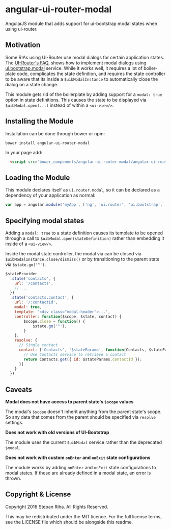 angular-ui-router-modal
=========================

AngularJS module that adds support for ui-bootstrap modal states when using ui-router.

Motivation
----------

Some RIAs using UI-Router use modal dialogs for certain application states.
The [UI-Router's FAQ](https://github.com/angular-ui/ui-router/wiki/Frequently-Asked-Questions#how-to-open-a-dialogmodal-at-a-certain-state),
shows how to implement modal dialogs using [ui.bootstrap.modal](http://angular-ui.github.io/bootstrap/#/modal) service.
While it works well,  it requires a lot of boiler-plate code, complicates the state definition, and requires the state
controller to be aware that its inside a `$uibModalInstance` to automatically close the dialog on a state change.
 
This module gets rid of the boilerplate by adding support for a `modal: true` option in state definitions.
 This causes the state to be displayed via `$uibModal.open(...)` instead of within a `<ui-view/>`.

Installing the Module
---------------------
Installation can be done through bower or npm:
``` shell
bower install angular-ui-router-modal
```

In your page add:
```html
  <script src="bower_components/angular-ui-router-modal/angular-ui-router-modal.js"></script>
```

Loading the Module
------------------

This module declares itself as `ui.router.modal`, so it can be declared as a dependency of your application as normal:

```javascript
var app = angular.module('myApp', ['ng', 'ui.router', 'ui.bootstrap', 'ui.router.modal']);
```

Specifying modal states
---------------------------------------------

Adding a `modal: true` to a state definition causes its template to be opened through a call to
 `$uibModal.open(stateDefinition)` rather than embedding it inside of a `<ui-view/>`.

Inside the modal state controller, the modal via can be closed via `$uibModalInstance.close/dismiss()` or by 
transitioning to the parent state via `$state.go('^')`.


```javascript
$stateProvider
  .state('contacts', {
    url: '/contacts',
    // ...
  })
  .state('contacts.contact', {
    url: '/:contactId',
    modal: true,
    template: '<div class="modal-header">...',
    controller: function($scope, $state, contact) {
		$scope.close = function() {
			$state.go('^');
		}
    },
    resolve: {
      // Single contact
      contact: ['Contacts', '$stateParams', function(Contacts, $stateParams) {
        // Use Contacts service to retrieve a contact
        return Contacts.get({ id: $stateParams.contactId });
      }]
    }
  })
```

Caveats
-------

**Modal does not have access to parent state's `$scope` values**

The modal's `$scope` doesn't inherit anything from the parent state's scope.  So any
data that comes from the parent should be specified via `resolve` settings.

**Does not work with old versions of UI-Bootstrap**

The module uses the current `$uibModal` service rather than the deprecated `$modal`.

**Does not work with custom `onEnter` and `onExit` state configurations**
 
The module works by adding `onEnter` and `onExit` state configurations to modal states.
If these are already defined in a modal state, an error is thrown.

Copyright & License
-------------------

Copyright 2016 Stepan Riha. All Rights Reserved.

This may be redistributed under the MIT licence. For the full license terms, see the LICENSE file which
should be alongside this readme.
